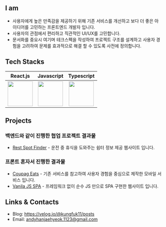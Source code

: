 ## I am

- 사용자에게 높은 만족감을 제공하기 위해 기존 서비스를 개선하고 보다 더 좋은 아이디어를 고민하는 프론트엔드 개발자 입니다.
- 사용자의 관점에서 편리하고 직관적인 UI/UX를 고민합니다.
- 문서화를 중요시 여기며 테크스펙을 작성하여 프로젝트 구조를 설계하고 사용자 경험을 고려하여 문제를 효과적으로 해결 할 수 있도록 사전에 정의합니다.

## Tech Stacks

|React.js|Javascript|Typescript|
|:-:|:-:|:-:|
| <img src="https://techstack-generator.vercel.app/react-icon.svg" width="80" height="80" /><br /> | <img src="https://techstack-generator.vercel.app/js-icon.svg" width="80" height="80" /><br /> | <img src="https://techstack-generator.vercel.app/ts-icon.svg" width="80" height="80" /><br /> | <img src="https://techstack-generator.vercel.app/python-icon.svg" width="80" height="80" /><br /> | <img src="https://techstack-generator.vercel.app/mysql-icon.svg" width="80" height="80" /><br /> |


## Projects
### 백엔드와 같이 진행한 협업 프로젝트 결과물
- [Rest Spot Finder](https://restspotfinder.site/) - 운전 중 휴식을 도와주는 쉼터 정보 제공 웹사이트 입니다.
### 프론트 혼자서 진행한 결과물
- [Coupag Eats](https://coupang-eats.vercel.app/) - 기존 서비스를 참고하여 사용자 경험을 중심으로 제작한 모바일 서비스 입니다.
- [Vanila JS SPA](https://vanila-js-spa.vercel.app/) - 프레임워크 없이 순수 JS 만으로 SPA 구현한 웹사이트 입니다.


## Links & Contacts

- Blog: https://velog.io/@kungfuk11/posts
- Email: andyhanjaehyeok.1123@gmail.com


